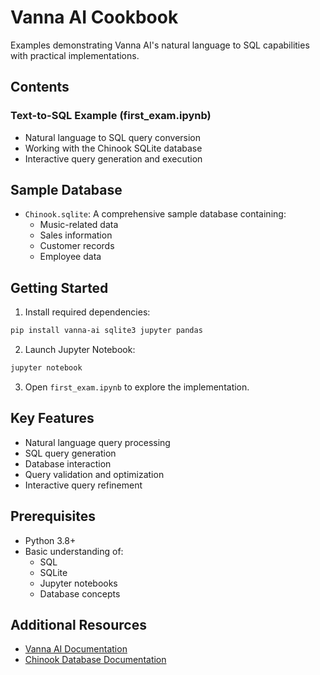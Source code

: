 # Vanna AI Cookbook

Examples demonstrating Vanna AI's natural language to SQL capabilities with practical implementations.

## Contents

### Text-to-SQL Example (first_exam.ipynb)
- Natural language to SQL query conversion
- Working with the Chinook SQLite database
- Interactive query generation and execution

## Sample Database
- `Chinook.sqlite`: A comprehensive sample database containing:
  - Music-related data
  - Sales information
  - Customer records
  - Employee data

## Getting Started

1. Install required dependencies:
```bash
pip install vanna-ai sqlite3 jupyter pandas
```

2. Launch Jupyter Notebook:
```bash
jupyter notebook
```

3. Open `first_exam.ipynb` to explore the implementation.

## Key Features
- Natural language query processing
- SQL query generation
- Database interaction
- Query validation and optimization
- Interactive query refinement

## Prerequisites
- Python 3.8+
- Basic understanding of:
  - SQL
  - SQLite
  - Jupyter notebooks
  - Database concepts

## Additional Resources
- [Vanna AI Documentation](https://vanna.ai/docs)
- [Chinook Database Documentation](https://github.com/lerocha/chinook-database)
